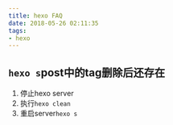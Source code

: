 ```yaml
---
title: hexo FAQ
date: 2018-05-26 02:11:35
tags:
- hexo
---
```


## `hexo s`post中的tag删除后还存在
1. 停止hexo server
2. 执行`hexo clean`
3. 重启server`hexo s `

